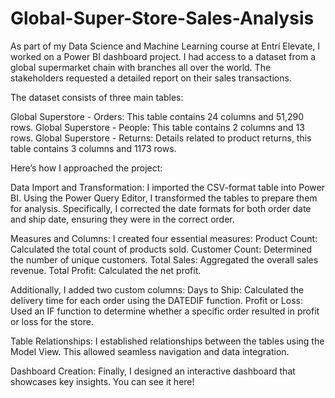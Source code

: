 # Global-Super-Store-Sales-Analysis

As part of my Data Science and Machine Learning course at Entrí Elevate, I worked on a Power BI dashboard project. I had access to a dataset from a global supermarket chain with branches all over the world. The stakeholders requested a detailed report on their sales transactions.

The dataset consists of three main tables:

Global Superstore - Orders: This table contains 24 columns and 51,290 rows.
Global Superstore - People: This table contains 2 columns and 13 rows.
Global Superstore - Returns: Details related to product returns, this table contains 3 columns and 1173 rows.

Here’s how I approached the project:

Data Import and Transformation:
I imported the CSV-format table into Power BI.
Using the Power Query Editor, I transformed the tables to prepare them for analysis.
Specifically, I corrected the date formats for both order date and ship date, ensuring they were in the correct order.

Measures and Columns:
I created four essential measures:
Product Count: Calculated the total count of products sold.
Customer Count: Determined the number of unique customers.
Total Sales: Aggregated the overall sales revenue.
Total Profit: Calculated the net profit.

Additionally, I added two custom columns:
Days to Ship: Calculated the delivery time for each order using the DATEDIF function.
Profit or Loss: Used an IF function to determine whether a specific order resulted in profit or loss for the store.

Table Relationships:
I established relationships between the tables using the Model View. This allowed seamless navigation and data integration.

Dashboard Creation:
Finally, I designed an interactive dashboard that showcases key insights. You can see it here!
